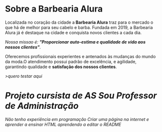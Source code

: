 <!DOCTYPE html>
<html lang="pt-br">
    <head>
        <meta charset="UTF-8">
        <title>Barbearia Alura</title>
    </head>
    <body>
        <h1>Sobre a Barbearia Alura</h1>
        <p>Localizada no coração da cidade a<strong> Barbearia Alura</strong> traz para o mercado o que há de melhor para seu cabelo e barba. Fundada em 2019, a Barbearia Alura já é destaque na cidade e conquista novos clientes a cada dia.</P>
        <P><em>Nossa missao é: <strong>"Proporcionar auto-estima e qualidade de vida aos nossos clientes"</strong>.</em></p>
        <p>Oferecemos profissionais experientes e antenados às mudanças do mundo da moda.O atendimento possui padrão de excelência, e agilidade, garantindo qualidade e <strong>satisfação dos nossos clientes</strong>.</p>
        <p.style="front-size: 4px"><em>>quero testar aqui</p>
                    </body>
</html>
<a"href="https://www.google.com.br/?hl=pt-BR>

# Projeto cursista de AS Sou Professor de Administração 
Não tenho experiência em programação
Criar uma página na internet e aprender a ensinar HTML
aprendendo a editar o README


